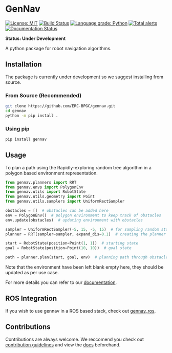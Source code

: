 # GenNav 

[![License: MIT](https://img.shields.io/badge/License-MIT-yellow.svg)](https://opensource.org/licenses/MIT)
[![Build Status](https://travis-ci.org/ERC-BPGC/gennav.svg?branch=master)](https://travis-ci.org/ERC-BPGC/gennav)
[![Language grade: Python](https://img.shields.io/lgtm/grade/python/g/ERC-BPGC/gennav.svg?logo=lgtm&logoWidth=18)](https://lgtm.com/projects/g/ERC-BPGC/gennav/context:python)
[![Total alerts](https://img.shields.io/lgtm/alerts/g/ERC-BPGC/gennav.svg?logo=lgtm&logoWidth=18)](https://lgtm.com/projects/g/ERC-BPGC/gennav/alerts/)
[![Documentation Status](https://readthedocs.org/projects/gennav/badge/?version=latest)](https://gennav.readthedocs.io/en/latest/?badge=latest)

**Status: Under Development**

A python package for robot navigation algorithms.

## Installation

The package is currently under development so we suggest installing from source.

### From Source (Recommended)
```bash
git clone https://github.com/ERC-BPGC/gennav.git
cd gennav
python -m pip install .
```

### Using pip
```bash
pip install gennav
```

## Usage

To plan a path using the Rapidly-exploring random tree algorithm in a polygon based environment representation. 

```python
from gennav.planners import RRT
from gennav.envs import PolygonEnv
from gennav.utils import RobotState
from gennav.utils.geometry import Point
from gennav.utils.samplers import UniformRectSampler

obstacles = []  # obstacles can be added here
env = PolygonEnv()  # polygon environment to keep track of obstacles
env.update(obstacles)  # updating environment with obstacles

sampler = UniformRectSampler(-5, 15, -5, 15)  # for sampling random states
planner = RRT(sampler=sampler, expand_dis=0.1)  # creating the planner

start = RobotState(position=Point(1, 1))  # starting state
goal = RobotState(position=Point(10, 10))  # goal state

path = planner.plan(start, goal, env)  # planning path through obstacles
```

Note that the environment have been left blank empty here, they should be updated as per use case.

For more details you can refer to our [documentation](https://gennav.readthedocs.io/en/latest/index.html).

## ROS Integration

If you wish to use gennav in a ROS based stack, check out [gennav_ros](https://github.com/ERC-BPGC/gennav_ros).

## Contributions

Contributions are always welcome. We reccomend you check out [contribution guidelines](./CONTRIBUTION.md) and view the [docs](https://gennav.readthedocs.io/en/latest/index.html) beforehand.
